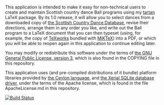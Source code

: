 This application is intended to make it easy for non-technical users to create
and maintain Scottish country dance Ball programs using my
[tartan](https://github.com/kingjon3377/tartan) LaTeX package. By its 1.0
release, it will allow you to select dances from a downloaded copy of [the
Scottish Country Dance Database](http://my.strathspey.org/dd/index/), revise
their directions, arrange them in any order you like, and write out the Ball
program to a LaTeX document that you can then typeset (using, for example, the
copy of [TeXworks](https://en.wikipedia.org/wiki/TeXworks) bundled with
[MiKTeX](https://miktex.org)) into a PDF, or which you will be able to reopen
again in this application to continue editing later.

You may modify or redistribute this software under the terms of [the GNU General
Public License, version 3](https://www.gnu.org/licenses/gpl-3.0.en.html), which
is also found in the COPYING file in this repository.

This application uses (and pre-compiled distributions of it bundle) platform
libraries provided by [the Ceylon language](https://ceylon-lang.org), and [the
Xerial SQLite database driver](https://github.com/xerial/sqlite-jdbc), under
the terms of the Apache license, which is found in the file ApacheLicense.md in
this repository.

[![Build Status](https://travis-ci.org/kingjon3377/tartan-gui.svg?branch=master)](https://travis-ci.org/kingjon3377/tartan-gui)
